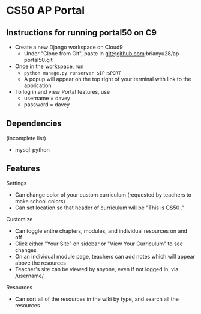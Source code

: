 # CS50 AP Portal

## Instructions for running portal50 on C9

* Create a new Django workspace on Cloud9
  * Under "Clone from Git", paste in git@github.com:brianyu28/ap-portal50.git
* Once in the workspace, run
  * `python manage.py runserver $IP:$PORT`
  * A popup will appear on the top right of your terminal with link to the application
* To log in and view Portal features, use
  * username = davey
  * password = davey

## Dependencies

(incomplete list)

* mysql-python

## Features

Settings 

* Can change color of your custom curriculum (requested by teachers to make school colors)
* Can set location so that header of curriculum will be "This is CS50 <location>."

Customize

* Can toggle entire chapters, modules, and individual resources on and off
* Click either "Your Site" on sidebar or "View Your Curriculum" to see changes
* On an individual module page, teachers can add notes which will appear above the resources
* Teacher's site can be viewed by anyone, even if not logged in, via /username/

Resources

* Can sort all of the resources in the wiki by type, and search all the resources